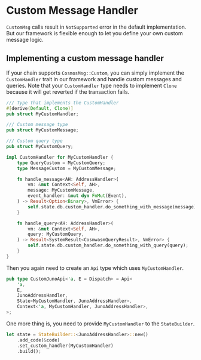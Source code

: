 # Custom Message Handler

`CustomMsg` calls result in `NotSupported` error in the default implementation. But our 
framework is flexible enough to let you define your own custom message logic.


## Implementing a custom message handler

If your chain supports `CosmosMsg::Custom`, you can simply implement the `CustomHandler`
trait in our framework and handle custom messages and queries. Note that your `CustomHandler`
type needs to implement `Clone` because it will get reverted if the transaction fails.

```rust
/// Type that implements the CustomHandler
#[derive(Default, Clone)]
pub struct MyCustomHandler;

/// Custom message type
pub struct MyCustomMessage;

/// Custom query type 
pub struct MyCustomQuery;

impl CustomHandler for MyCustomHandler {
    type QueryCustom = MyCustomQuery;
    type MessageCustom = MyCustomMessage;

    fn handle_message<AH: AddressHandler>(
        vm: &mut Context<Self, AH>,
        message: MyCustomMessage,
        event_handler: &mut dyn FnMut(Event),
    ) -> Result<Option<Binary>, VmError> {
        self.state.db.custom_handler.do_something_with_message(message);
    }

    fn handle_query<AH: AddressHandler>(
        vm: &mut Context<Self, AH>,
        query: MyCustomQuery,
    ) -> Result<SystemResult<CosmwasmQueryResult>, VmError> {
        self.state.db.custom_handler.do_something_with_query(query);
    }
}
```

Then you again need to create an `Api` type which uses `MyCustomHandler`.

```rust
pub type CustomJunoApi<'a, E = Dispatch> = Api<
    'a,
    E,
    JunoAddressHandler,
    State<MyCustomHandler, JunoAddressHandler>,
    Context<'a, MyCustomHandler, JunoAddressHandler>,
>;
```

One more thing is, you need to provide `MyCustomHandler` to the `StateBuilder`.

```rust
let state = StateBuilder::<JunoAddressHandler>::new()
    .add_code(&code)
    .set_custom_handler(MyCustomHandler)
    .build();
```